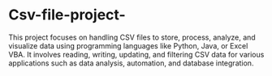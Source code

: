 # Csv-file-project-
This project focuses on handling CSV files to store, process, analyze, and visualize data using programming languages like Python, Java, or Excel VBA. It involves reading, writing, updating, and filtering CSV data for various applications such as data analysis, automation, and database integration.
